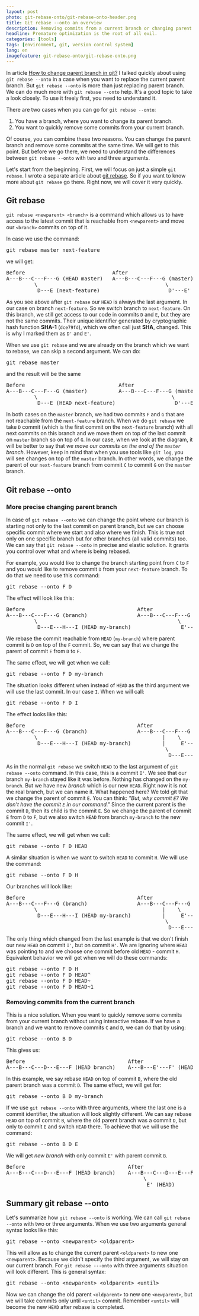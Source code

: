 ```yaml
---
layout: post
photo: git-rebase-onto/git-rebase-onto-header.png
title: Git rebase --onto an overview
description: Removing commits from a current branch or changing parent branch.
headline: Premature optimization is the root of all evil.
categories: [tools]
tags: [environment, git, version control system]
lang: en
imagefeature: git-rebase-onto/git-rebase-onto.png
---
```


In article <a href="{{ site.baseurl }}/replace-parent-branch" title="How to set git parent pointer to a different parent?">How to change parent branch in git?</a> I talked quickly about using `git rebase --onto` in a case when you want to replace the current parent branch. But `git rebase --onto` is more than just replacing parent branch. We can do much more with `git rebase --onto` help. It's a good topic to take a look closely. To use it freely first, you need to understand it.

There are two cases when you can go for `git rebase --onto`:
1. You have a branch, where you want to change its parent branch.
2. You want to quickly remove some commits from your current branch.

Of course, you can combine these two reasons. You can change the parent branch and remove some commits at the same time. We will get to this point. But before we go there, we need to understand the differences between `git rebase --onto` with two and three arguments.

Let's start from the beginning. First, we will focus on just a simple `git rebase`. I wrote a separate article about <a href="{{ site.baseurl }}/git-rebase" title="How can you do git rebase?">git rebase</a>. So if you want to know more about `git rebase` go there. Right now, we will cover it very quickly.

## Git rebase

`git rebase <newparent> <branch>` is a command which allows us to have access to the latest commit that is reachable from `<newparent>` and move our `<branch>` commits on top of it.

In case we use the command:

<pre>
git rebase master next-feature
</pre>

we will get:

<pre>
Before                            After
A---B---C---F---G (HEAD master)   A---B---C---F---G (master)
         \                                         \
          D---E (next-feature)                      D'---E' (HEAD next-feature)
</pre>

As you see above after `git rebase` our `HEAD` is always the last argument. In our case on branch `next-feature`. So we switch branch to `next-feature`. On this branch, we still get access to our code in commits `D` and `E`, but they are not the same commits. Their unique identifier generated by cryptographic hash function **SHA-1** (`dce79fd`), which we often call just **SHA**, changed. This is why I marked them as `D'` and `E'`.

When we use `git rebase` and we are already on the branch which we want to rebase, we can skip a second argument. We can do:

<pre>
git rebase master
</pre>

and the result will be the same

<pre>
Before                              After
A---B---C---F---G (master)          A---B---C---F---G (master)
         \                                           \
          D---E (HEAD next-feature)                   D'---E' (HEAD next-feature)
</pre>

In both cases on the `master` branch, we had two commits `F` and `G` that are not reachable from the `next-feature` branch. When we do `git rebase` we take `D` commit (which is the first commit on the `next-feature` branch) with all next commits on this branch and we move them on top of the last commit on `master` branch so on top of `G`. In our case, when we look at the diagram, it will be better to say that _we move our commits on the end of the `master` branch_. However, keep in mind that when you use tools like `git log`, you will see changes on top of the `master` branch. In other words, we change the parent of our `next-feature` branch from commit `C` to commit `G` on the `master` branch.

## Git rebase --onto

### More precise changing parent branch

In case of `git rebase --onto` we can change the point where our branch is starting not only to the last commit on parent branch, but we can choose specific commit where we start and also where we finish. This is true not only on one specific branch but for other branches (all valid commits) too. We can say that `git rebase --onto` in precise and elastic solution. It grants you control over what and where is being rebased.

For example, you would like to change the branch starting point from `C` to `F` and you would like to remove commit `D` from your `next-feature` branch. To do that we need to use this command:

<pre>
git rebase --onto F D
</pre>

The effect will look like this:

<pre>
Before                                    After
A---B---C---F---G (branch)                A---B---C---F---G (branch)
         \                                             \
          D---E---H---I (HEAD my-branch)                E'---H'---I' (HEAD my-branch)
</pre>

We rebase the commit reachable from `HEAD` (`my-branch`) where parent commit is `D` on top of the `F` commit. So, we can say that we change the parent of commit `E` from `D` to `F`.

The same effect, we will get when we call:

<pre>
git rebase --onto F D my-branch
</pre>

The situation looks different when instead of `HEAD` as the third argument we will use the last commit. In our case `I`. When we will call:

<pre>
git rebase --onto F D I
</pre>

The effect looks like this:

<pre>
Before                                    After
A---B---C---F---G (branch)                A---B---C---F---G (branch)
         \                                        |    \
          D---E---H---I (HEAD my-branch)          |     E'---H'---I' (HEAD)
                                                   \
                                                    D---E---H---I (my-branch)
</pre>

As in the normal `git rebase` we switch `HEAD` to the last argument of `git rebase --onto` command. In this case, this is a commit `I'`. We see that our branch `my-branch` stayed like it was before. Nothing has changed on the `my-branch`. But we have new _branch_ which is our new `HEAD`. Right now it is not the real branch, but we can name it. What happened here? We told git that we change the parent of commit `E`. You can think: _"But, why commit `E`? We don't have the commit `E` in our command."_ Since the current parent is the commit `D`, then its child is the commit `E`. So we change the parent of commit `E` from `D` to `F`, but we also switch `HEAD` from branch `my-branch` to the new commit `I'`.

The same effect, we will get when we call:

<pre>
git rebase --onto F D HEAD
</pre>

A similar situation is when we want to switch `HEAD` to commit `H`. We will use the command:

<pre>
git rebase --onto F D H
</pre>

Our branches will look like:

<pre>
Before                                    After
A---B---C---F---G (branch)                A---B---C---F---G (branch)
         \                                        |    \
          D---E---H---I (HEAD my-branch)          |     E'---H' (HEAD)
                                                   \
                                                    D---E---H---I (my-branch)
</pre>

The only thing which changed from the last example is that we don't finish our new `HEAD` on commit `I'`, but on commit `H'`. We are ignoring where `HEAD` was pointing to and we choose one commit before old `HEAD` - commit `H`. Equivalent behavior we will get when we will do these commands:

<pre>
git rebase --onto F D H
git rebase --onto F D HEAD^
git rebase --onto F D HEAD~
git rebase --onto F D HEAD~1
</pre>

### Removing commits from the current branch

This is a nice solution. When you want to quickly remove some commits from your current branch without using interactive rebase. If we have a branch and we want to remove commits `C` and `D`, we can do that by using:

<pre>
git rebase --onto B D
</pre>

This gives us:

<pre>
Before                                 After
A---B---C---D---E---F (HEAD branch)    A---B---E'---F' (HEAD branch)
</pre>

In this example, we say rebase `HEAD` on top of commit `B`, where the old parent branch was a commit `D`. The same effect, we will get for:

<pre>
git rebase --onto B D my-branch
</pre>

If we use `git rebase --onto` with three arguments, where the last one is a commit identifier, the situation will look slightly different. We can say rebase `HEAD` on top of commit `B`, where the old parent branch was a commit `D`, but only to commit `E` and switch `HEAD` there. To achieve that we will use the command:

<pre>
git rebase --onto B D E
</pre>

We will get _new branch_ with only commit `E'` with parent commit `B`.

<pre>
Before                                 After
A---B---C---D---E---F (HEAD branch)    A---B---C---D---E---F (branch)
                                            \
                                             E' (HEAD)
</pre>

## Summary git rebase --onto

Let's summarize how `git rebase --onto` is working. We can call `git rebase --onto` with two or three arguments. When we use two arguments general syntax looks like this:

<pre>
git rebase --onto &lt;newparent&gt; &lt;oldparent&gt;
</pre>

This will allow as to change the current parent `<oldparent>` to new one `<newparent>`. Because we didn't specify the third argument, we will stay on our current branch. For `git rebase ---onto` with three arguments situation will look different. This is general syntax:

<pre>
git rebase --onto &lt;newparent&gt; &lt;oldparent> &lt;until&gt;
</pre>

Now we can change the old parent `<oldparent>` to new one `<newparent>`, but we will take commits only until `<until>` commit. Remember `<until>` will become the new `HEAD` after rebase is completed.
